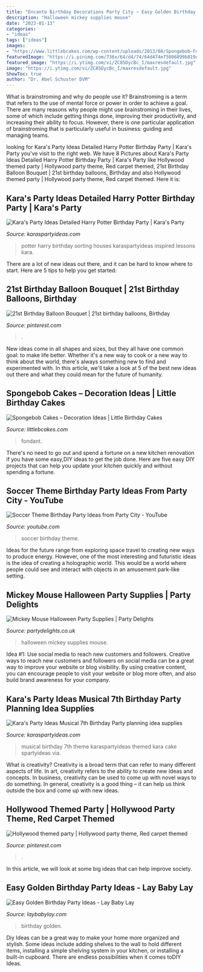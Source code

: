 ```yaml
---
title: "Encanto Birthday Decorations Party City ~ Easy Golden Birthday Party Ideas"
description: "Halloween mickey supplies mouse"
date: "2023-01-13"
categories:
- "ideas"
tags: ["ideas"]
images:
- "https://www.littlebcakes.com/wp-content/uploads/2013/08/Spongebob-Fondant-Cake.jpg"
featuredImage: "https://i.pinimg.com/736x/64/d4/74/64d474e75006899b819ce151607231ae.jpg"
featured_image: "https://i.ytimg.com/vi/ZC85DycBc_I/maxresdefault.jpg"
image: "https://i.ytimg.com/vi/ZC85DycBc_I/maxresdefault.jpg"
ShowToc: true
author: "Dr. Abel Schuster DVM"
---
```



What is brainstroming and why do people use it?
Brainstroming is a term that refers to the use of mental force or power in order to achieve a goal. There are many reasons why people might use brainstroming in their lives, some of which include getting things done, improving their productivity, and increasing their ability to focus. However, there is one particular application of brainstroming that is particularly useful in business: guiding and managing teams.

	

		
looking for Kara&#039;s Party Ideas Detailed Harry Potter Birthday Party | Kara&#039;s Party you've visit to the right web. We have 8 Pictures about Kara&#039;s Party Ideas Detailed Harry Potter Birthday Party | Kara&#039;s Party like Hollywood themed party | Hollywood party theme, Red carpet themed, 21st Birthday Balloon Bouquet | 21st birthday balloons, Birthday and also Hollywood themed party | Hollywood party theme, Red carpet themed. Here it is:
		
    
## Kara&#039;s Party Ideas Detailed Harry Potter Birthday Party | Kara&#039;s Party

<img loading=lazy src="https://karaspartyideas.com/wp-content/uploads/2016/11/Harry-Potter-Birthday-Party-via-Karas-Party-Ideas-KarasPartyIdeas.com33.jpeg" onerror="this.onerror=null;this.src='https://tse4.mm.bing.net/th?id=OIP.q4IjuTgqkNm1pGmYVypWtwHaLH&amp;pid=15.1';" alt="Kara&#039;s Party Ideas Detailed Harry Potter Birthday Party | Kara&#039;s Party">

_Source: karaspartyideas.com_

>potter harry birthday sorting houses karaspartyideas inspired lessons kara. 

	

There are a lot of new ideas out there, and it can be hard to know where to start. Here are 5 tips to help you get started: 

    
## 21st Birthday Balloon Bouquet | 21st Birthday Balloons, Birthday

<img loading=lazy src="https://i.pinimg.com/736x/64/d4/74/64d474e75006899b819ce151607231ae.jpg" onerror="this.onerror=null;this.src='https://tse1.mm.bing.net/th?id=OIP.lMnoVkVzq858VuqamDDrYQHaJ-&amp;pid=15.1';" alt="21st Birthday Balloon Bouquet | 21st birthday balloons, Birthday">

_Source: pinterest.com_

>. 

	

New ideas come in all shapes and sizes, but they all have one common goal: to make life better. Whether it's a new way to cook or a new way to think about the world, there's always something new to find and experimented with. In this article, we'll take a look at 5 of the best new ideas out there and what they could mean for the future of humanity.

    
## Spongebob Cakes – Decoration Ideas | Little Birthday Cakes

<img loading=lazy src="https://www.littlebcakes.com/wp-content/uploads/2013/08/Spongebob-Fondant-Cake.jpg" onerror="this.onerror=null;this.src='https://tse4.mm.bing.net/th?id=OIP.HcMVfB2dG3_KYFDTMMEJGwHaJ3&amp;pid=15.1';" alt="Spongebob Cakes – Decoration Ideas | Little Birthday Cakes">

_Source: littlebcakes.com_

>fondant. 

	

There's no need to go out and spend a fortune on a new kitchen renovation if you have some easy,DIY ideas to get the job done. Here are five easy DIY projects that can help you update your kitchen quickly and without spending a fortune.

    
## Soccer Theme Birthday Party Ideas From Party City - YouTube

<img loading=lazy src="https://i.ytimg.com/vi/ZC85DycBc_I/maxresdefault.jpg" onerror="this.onerror=null;this.src='https://tse2.mm.bing.net/th?id=OIP.yi6fbNIXM_dvYp33ae0zPAHaEK&amp;pid=15.1';" alt="Soccer Theme Birthday Party Ideas from Party City - YouTube">

_Source: youtube.com_

>soccer birthday theme. 

	

Ideas for the future range from exploring space travel to creating new ways to produce energy. However, one of the most interesting and futuristic ideas is the idea of creating a holographic world. This would be a world where people could see and interact with objects in an amusement park-like setting.

    
## Mickey Mouse Halloween Party Supplies | Party Delights

<img loading=lazy src="https://www.partydelights.co.uk/images/mickey-halloween/header-mickey-halloween_v2.jpg" onerror="this.onerror=null;this.src='https://tse4.mm.bing.net/th?id=OIP.pY8ooKs34euR_ivYuFFrMgHaC2&amp;pid=15.1';" alt="Mickey Mouse Halloween Party Supplies | Party Delights">

_Source: partydelights.co.uk_

>halloween mickey supplies mouse. 

	

Idea #1: Use social media to reach new customers and followers.
Creative ways to reach new customers and followers on social media can be a great way to improve your website or blog visibility. By using creative content, you can encourage people to visit your website or blog more often, and also build brand awareness for your company.

    
## Kara&#039;s Party Ideas Musical 7th Birthday Party Planning Idea Supplies

<img loading=lazy src="https://www.karaspartyideas.com/wp-content/uploads/2013/05/Music-Party-16.jpg" onerror="this.onerror=null;this.src='https://tse4.mm.bing.net/th?id=OIP.TgUCsPSQjtmKagA80u1-3AHaLH&amp;pid=15.1';" alt="Kara&#039;s Party Ideas Musical 7th Birthday Party planning idea supplies">

_Source: karaspartyideas.com_

>musical birthday 7th theme karaspartyideas themed kara cake spartyideas via. 

	

What is creativity?
Creativity is a broad term that can refer to many different aspects of life. In art, creativity refers to the ability to create new ideas and concepts. In business, creativity can be used to come up with novel ways to do something. In general, creativity is a good thing – it can help us think outside the box and come up with new ideas.

    
## Hollywood Themed Party | Hollywood Party Theme, Red Carpet Themed

<img loading=lazy src="https://i.pinimg.com/736x/55/f8/56/55f856944713c5fe66eea0bda62978d7.jpg" onerror="this.onerror=null;this.src='https://tse4.mm.bing.net/th?id=OIP.Op0SOSynJWVTpi8q4jU8GgHaJ3&amp;pid=15.1';" alt="Hollywood themed party | Hollywood party theme, Red carpet themed">

_Source: pinterest.com_

>. 

	

In this article, we will look at some big ideas that can help improve society.

    
## Easy Golden Birthday Party Ideas - Lay Baby Lay

<img loading=lazy src="https://res.cloudinary.com/laybabylay/image/upload/q_90,w_1200/ellies-golden-birthday-22_ijqa2b.jpg" onerror="this.onerror=null;this.src='https://tse4.mm.bing.net/th?id=OIP.7nj2EnLngJFLwvqrA1kAggHaFy&amp;pid=15.1';" alt="Easy Golden Birthday Party Ideas - Lay Baby Lay">

_Source: laybabylay.com_

>birthday golden. 

	

Diy Ideas can be a great way to make your home more organized and stylish. Some ideas include adding shelves to the wall to hold different items, installing a simple shelving system in your kitchen, or installing a built-in cupboard. There are endless possibilities when it comes toDIY Ideas.

